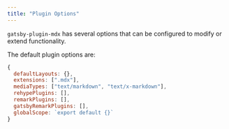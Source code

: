 ```yaml
---
title: "Plugin Options"
---
```


`gatsby-plugin-mdx` has several options that can be configured to modify or extend functionality.

The default plugin options are:

```js
{
  defaultLayouts: {},
  extensions: [".mdx"],
  mediaTypes: ["text/markdown", "text/x-markdown"],
  rehypePlugins: [],
  remarkPlugins: [],
  gatsbyRemarkPlugins: [],
  globalScope: `export default {}`
}
```
